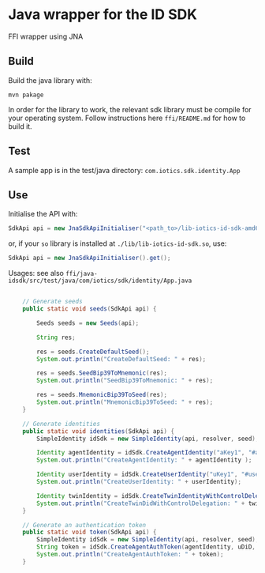 # Java wrapper for the ID SDK

FFI wrapper using JNA

## Build

Build the java library with:

`mvn pakage`

In order for the library to work, the relevant sdk library must be compile for your operating system.
Follow instructions here `ffi/README.md` for how to build it.

## Test

A sample app is in the test/java directory: `com.iotics.sdk.identity.App`

## Use

Initialise the API with:

```java
SdkApi api = new JnaSdkApiInitialiser("<path_to>/lib-iotics-id-sdk-amd64.so").get();
```

or, if your `so` library is installed at `./lib/lib-iotics-id-sdk.so`, use:

```java
SdkApi api = new JnaSdkApiInitialiser().get();
```

Usages: see also `ffi/java-idsdk/src/test/java/com/iotics/sdk/identity/App.java`

```java

    // Generate seeds
    public static void seeds(SdkApi api) {

        Seeds seeds = new Seeds(api);

        String res;

        res = seeds.CreateDefaultSeed();
        System.out.println("CreateDefaultSeed: " + res);

        res = seeds.SeedBip39ToMnemonic(res);
        System.out.println("SeedBip39ToMnemonic: " + res);

        res = seeds.MnemonicBip39ToSeed(res);
        System.out.println("MnemonicBip39ToSeed: " + res);
    }

    // Generate identities
    public static void identities(SdkApi api) {
        SimpleIdentity idSdk = new SimpleIdentity(api, resolver, seed);

        Identity agentIdentity = idSdk.CreateAgentIdentity("aKey1", "#app1");
        System.out.println("CreateAgentIdentity: " + agentIdentity );

        Identity userIdentity = idSdk.CreateUserIdentity("uKey1", "#user1");
        System.out.println("CreateUserIdentity: " + userIdentity);

        Identity twinIdentity = idSdk.CreateTwinIdentityWithControlDelegation(agentIdentity, "tKey1", "#tName");
        System.out.println("CreateTwinDidWithControlDelegation: " + twinIdentity);
    }

    // Generate an authentication token
    public static void token(SdkApi api) {
        SimpleIdentity idSdk = new SimpleIdentity(api, resolver, seed);
        String token = idSdk.CreateAgentAuthToken(agentIdentity, uDiD, Duration.ofHours(10));
        System.out.println("CreateAgentAuthToken: " + token);
    }

```
